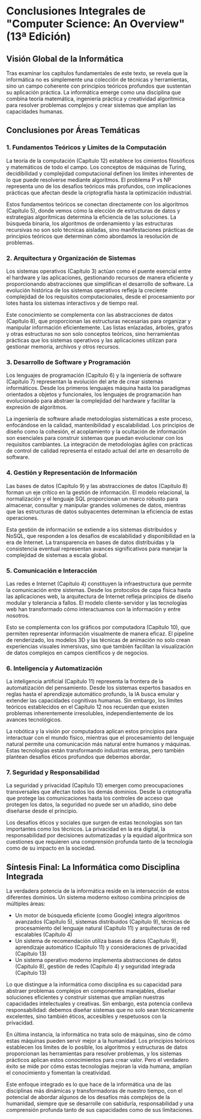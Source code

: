 # Conclusiones Integrales de "Computer Science: An Overview" (13ª Edición)

## Visión Global de la Informática

Tras examinar los capítulos fundamentales de este texto, se revela que la informática no es simplemente una colección de técnicas y herramientas, sino un campo coherente con principios teóricos profundos que sustentan su aplicación práctica. La informática emerge como una disciplina que combina teoría matemática, ingeniería práctica y creatividad algorítmica para resolver problemas complejos y crear sistemas que amplían las capacidades humanas.

## Conclusiones por Áreas Temáticas

### 1. Fundamentos Teóricos y Límites de la Computación

La teoría de la computación (Capítulo 12) establece los cimientos filosóficos y matemáticos de todo el campo. Los conceptos de máquinas de Turing, decidibilidad y complejidad computacional definen los límites inherentes de lo que puede resolverse mediante algoritmos. El problema P vs NP representa uno de los desafíos teóricos más profundos, con implicaciones prácticas que afectan desde la criptografía hasta la optimización industrial.

Estos fundamentos teóricos se conectan directamente con los algoritmos (Capítulo 5), donde vemos cómo la elección de estructuras de datos y estrategias algorítmicas determina la eficiencia de las soluciones. La búsqueda binaria, los algoritmos de ordenamiento y las estructuras recursivas no son solo técnicas aisladas, sino manifestaciones prácticas de principios teóricos que determinan cómo abordamos la resolución de problemas.

### 2. Arquitectura y Organización de Sistemas

Los sistemas operativos (Capítulo 3) actúan como el puente esencial entre el hardware y las aplicaciones, gestionando recursos de manera eficiente y proporcionando abstracciones que simplifican el desarrollo de software. La evolución histórica de los sistemas operativos refleja la creciente complejidad de los requisitos computacionales, desde el procesamiento por lotes hasta los sistemas interactivos y de tiempo real.

Este conocimiento se complementa con las abstracciones de datos (Capítulo 8), que proporcionan las estructuras necesarias para organizar y manipular información eficientemente. Las listas enlazadas, árboles, grafos y otras estructuras no son solo conceptos teóricos, sino herramientas prácticas que los sistemas operativos y las aplicaciones utilizan para gestionar memoria, archivos y otros recursos.

### 3. Desarrollo de Software y Programación

Los lenguajes de programación (Capítulo 6) y la ingeniería de software (Capítulo 7) representan la evolución del arte de crear sistemas informáticos. Desde los primeros lenguajes máquina hasta los paradigmas orientados a objetos y funcionales, los lenguajes de programación han evolucionado para abstraer la complejidad del hardware y facilitar la expresión de algoritmos.

La ingeniería de software añade metodologías sistemáticas a este proceso, enfocándose en la calidad, mantenibilidad y escalabilidad. Los principios de diseño como la cohesión, el acoplamiento y la ocultación de información son esenciales para construir sistemas que puedan evolucionar con los requisitos cambiantes. La integración de metodologías ágiles con prácticas de control de calidad representa el estado actual del arte en desarrollo de software.

### 4. Gestión y Representación de Información

Las bases de datos (Capítulo 9) y las abstracciones de datos (Capítulo 8) forman un eje crítico en la gestión de información. El modelo relacional, la normalización y el lenguaje SQL proporcionan un marco robusto para almacenar, consultar y manipular grandes volúmenes de datos, mientras que las estructuras de datos subyacentes determinan la eficiencia de estas operaciones.

Esta gestión de información se extiende a los sistemas distribuidos y NoSQL, que responden a los desafíos de escalabilidad y disponibilidad en la era de Internet. La transparencia en bases de datos distribuidas y la consistencia eventual representan avances significativos para manejar la complejidad de sistemas a escala global.

### 5. Comunicación e Interacción

Las redes e Internet (Capítulo 4) constituyen la infraestructura que permite la comunicación entre sistemas. Desde los protocolos de capa física hasta las aplicaciones web, la arquitectura de Internet refleja principios de diseño modular y tolerancia a fallos. El modelo cliente-servidor y las tecnologías web han transformado cómo interactuamos con la información y entre nosotros.

Esto se complementa con los gráficos por computadora (Capítulo 10), que permiten representar información visualmente de manera eficaz. El pipeline de renderizado, los modelos 3D y las técnicas de animación no solo crean experiencias visuales inmersivas, sino que también facilitan la visualización de datos complejos en campos científicos y de negocios.

### 6. Inteligencia y Automatización

La inteligencia artificial (Capítulo 11) representa la frontera de la automatización del pensamiento. Desde los sistemas expertos basados en reglas hasta el aprendizaje automático profundo, la IA busca emular y extender las capacidades cognitivas humanas. Sin embargo, los límites teóricos establecidos en el Capítulo 12 nos recuerdan que existen problemas inherentemente irresolubles, independientemente de los avances tecnológicos.

La robótica y la visión por computadora aplican estos principios para interactuar con el mundo físico, mientras que el procesamiento del lenguaje natural permite una comunicación más natural entre humanos y máquinas. Estas tecnologías están transformando industrias enteras, pero también plantean desafíos éticos profundos que debemos abordar.

### 7. Seguridad y Responsabilidad

La seguridad y privacidad (Capítulo 13) emergen como preocupaciones transversales que afectan todos los demás dominios. Desde la criptografía que protege las comunicaciones hasta los controles de acceso que protegen los datos, la seguridad no puede ser un añadido, sino debe diseñarse desde el principio.

Los desafíos éticos y sociales que surgen de estas tecnologías son tan importantes como los técnicos. La privacidad en la era digital, la responsabilidad por decisiones automatizadas y la equidad algorítmica son cuestiones que requieren una comprensión profunda tanto de la tecnología como de su impacto en la sociedad.

## Síntesis Final: La Informática como Disciplina Integrada

La verdadera potencia de la informática reside en la intersección de estos diferentes dominios. Un sistema moderno exitoso combina principios de múltiples áreas:

- Un motor de búsqueda eficiente (como Google) integra algoritmos avanzados (Capítulo 5), sistemas distribuidos (Capítulo 9), técnicas de procesamiento del lenguaje natural (Capítulo 11) y arquitecturas de red escalables (Capítulo 4)
- Un sistema de recomendación utiliza bases de datos (Capítulo 9), aprendizaje automático (Capítulo 11) y consideraciones de privacidad (Capítulo 13)
- Un sistema operativo moderno implementa abstracciones de datos (Capítulo 8), gestión de redes (Capítulo 4) y seguridad integrada (Capítulo 13)

Lo que distingue a la informática como disciplina es su capacidad para abstraer problemas complejos en componentes manejables, diseñar soluciones eficientes y construir sistemas que amplían nuestras capacidades intelectuales y creativas. Sin embargo, esta potencia conlleva responsabilidad: debemos diseñar sistemas que no solo sean técnicamente excelentes, sino también éticos, accesibles y respetuosos con la privacidad.

En última instancia, la informática no trata solo de máquinas, sino de cómo estas máquinas pueden servir mejor a la humanidad. Los principios teóricos establecen los límites de lo posible, los algoritmos y estructuras de datos proporcionan las herramientas para resolver problemas, y los sistemas prácticos aplican estos conocimientos para crear valor. Pero el verdadero éxito se mide por cómo estas tecnologías mejoran la vida humana, amplían el conocimiento y fomentan la creatividad.

Este enfoque integrado es lo que hace de la informática una de las disciplinas más dinámicas y transformadoras de nuestro tiempo, con el potencial de abordar algunos de los desafíos más complejos de la humanidad, siempre que se desarrolle con sabiduría, responsabilidad y una comprensión profunda tanto de sus capacidades como de sus limitaciones.

